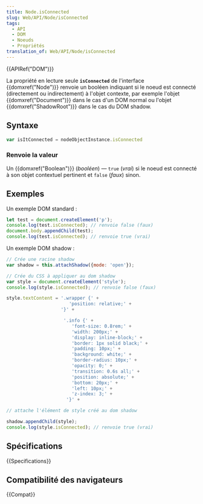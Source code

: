 ```yaml
---
title: Node.isConnected
slug: Web/API/Node/isConnected
tags:
  - API
  - DOM
  - Noeuds
  - Propriétés
translation_of: Web/API/Node/isConnected
---
```


{{APIRef("DOM")}}

La propriété en lecture seule **`isConnected`** de l'interface {{domxref("Node")}} renvoie un booléen indiquant si le noeud est connecté (directement ou indirectement) à l'objet contexte, par exemple l'objet {{domxref("Document")}} dans le cas d'un DOM normal ou l'objet {{domxref("ShadowRoot")}} dans le cas du DOM shadow.

## Syntaxe

```js
var isItConnected = nodeObjectInstance.isConnected
```

### Renvoie la valeur

Un {{domxref("Boolean")}} (_booléen_) — `true` (_vrai_) si le noeud est connecté à son objet contextuel pertinent et `false` (_faux_) sinon.

## Exemples

Un exemple DOM standard :

```js
let test = document.createElement('p');
console.log(test.isConnected); // renvoie false (faux)
document.body.appendChild(test);
console.log(test.isConnected); // renvoie true (vrai)
```

Un exemple DOM shadow :

```js
// Crée une racine shadow
var shadow = this.attachShadow({mode: 'open'});

// Crée du CSS à appliquer au dom shadow
var style = document.createElement('style');
console.log(style.isConnected); // renvoie false (faux)

style.textContent = '.wrapper {' +
                       'position: relative;' +
                    '}' +

                     '.info {' +
                        'font-size: 0.8rem;' +
                        'width: 200px;' +
                        'display: inline-block;' +
                        'border: 1px solid black;' +
                        'padding: 10px;' +
                        'background: white;' +
                        'border-radius: 10px;' +
                        'opacity: 0;' +
                        'transition: 0.6s all;' +
                        'position: absolute;' +
                        'bottom: 20px;' +
                        'left: 10px;' +
                        'z-index: 3;' +
                      '}' +

// attache l'élément de style créé au dom shadow

shadow.appendChild(style);
console.log(style.isConnected); // renvoie true (vrai)
```

## Spécifications

{{Specifications}}

## Compatibilité des navigateurs

{{Compat}}
